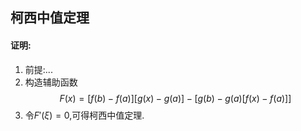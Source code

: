 ## 柯西中值定理
#### 证明:
1. 前提:...
2. 构造辅助函数$$F(x)= [f(b)-f(a)][g(x)-g(a)]-[g(b)-g(a)[f(x)-f(a)]]$$
3. 令$F'( \xi )=0$,可得柯西中值定理.